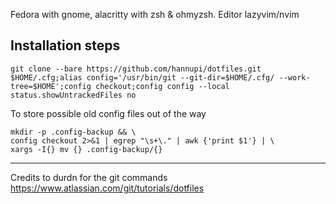 Fedora with gnome, alacritty with zsh & ohmyzsh. Editor lazyvim/nvim

## Installation steps

```
git clone --bare https://github.com/hannupi/dotfiles.git $HOME/.cfg;alias config='/usr/bin/git --git-dir=$HOME/.cfg/ --work-tree=$HOME';config checkout;config config --local status.showUntrackedFiles no
```

To store possible old config files out of the way
```
mkdir -p .config-backup && \
config checkout 2>&1 | egrep "\s+\." | awk {'print $1'} | \
xargs -I{} mv {} .config-backup/{}
```
--- 
Credits to durdn for the git commands
https://www.atlassian.com/git/tutorials/dotfiles
